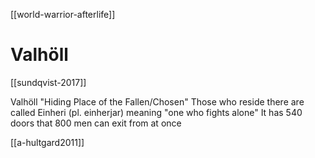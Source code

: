 [[world-warrior-afterlife]]
# Valhöll

[[sundqvist-2017]]

Valhöll "Hiding Place of the Fallen/Chosen"
	Those who reside there are called Einheri (pl. einherjar) meaning "one who fights alone"
	It has 540 doors that 800 men can exit from at once




[[a-hultgard2011]]